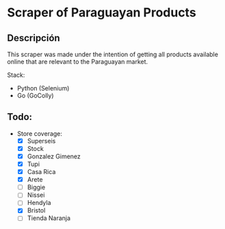 # Scraper of Paraguayan Products

## Descripción
This scraper was made under the intention of getting all products available online that are relevant to the Paraguayan market.

Stack:
- Python (Selenium)
- Go (GoColly)

## Todo:
- Store coverage:
    - [x] Superseis
    - [x] Stock
    - [x] Gonzalez Gimenez
    - [x] Tupi
    - [x] Casa Rica
    - [x] Arete
    - [ ] Biggie
    - [ ] Nissei
    - [ ] Hendyla
    - [x] Bristol
    - [ ] Tienda Naranja